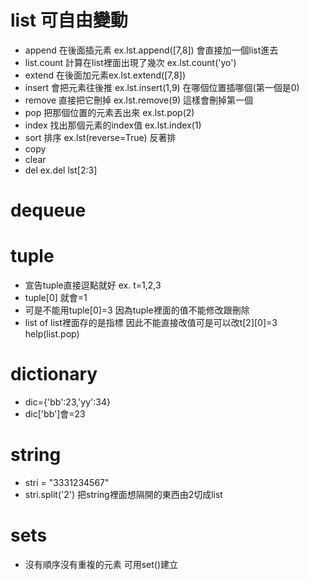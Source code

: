 # list 可自由變動
* append 在後面插元素 ex.lst.append([7,8]) 會直接加一個list進去
* list.count 計算在list裡面出現了幾次 ex.lst.count('yo')
* extend 在後面加元素ex.lst.extend([7,8]) 
* insert 會把元素往後推 ex.lst.insert(1,9) 在哪個位置插哪個(第一個是0)
* remove 直接把它刪掉 ex.lst.remove(9) 這樣會刪掉第一個
* pop 把那個位置的元素丟出來 ex.lst.pop(2)
* index 找出那個元素的index值 ex.lst.index(1)
* sort 排序 ex.lst(reverse=True) 反著排
* copy
* clear 
* del ex.del lst[2:3]
# dequeue
# tuple
* 宣告tuple直接逗點就好 ex. t=1,2,3
* tuple[0] 就會=1
* 可是不能用tuple[0]=3 因為tuple裡面的值不能修改跟刪除
* list of list裡面存的是指標 因此不能直接改值可是可以改t[2][0]=3
help(list.pop)

# dictionary
* dic={'bb':23,'yy':34}
* dic['bb']會=23
# string 
* stri = "3331234567"
* stri.split('2') 把string裡面想隔開的東西由2切成list
# sets
* 沒有順序沒有重複的元素 可用set()建立
